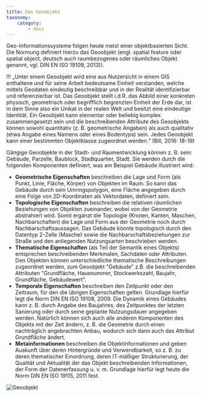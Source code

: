 ```yaml
---
title: Das Geoobjekt
taxonomy:
    category:
        - docs
---
```

Geo-Informationssysteme folgen heute meist einer objektbasierten Sicht. Die Normung definiert hierzu das Geoobjekt (engl. spatial feature oder spatial object, deutsch auch raumbezogenes oder räumliches Objekt genannt, vgl. DIN EN ISO 19109, 2013)).

!!! 
„Unter einem Geoobjekt wird eine aus Nutzersicht in einem GIS enthaltene und für seine Arbeit bedeutsame Einheit verstanden, welche mittels Geodaten eindeutig beschreibbar und in der Realität identifizierbar und referenzierbar ist. Das Geoobjekt stellt i.d.R. das Abbild einer konkreten physisch, geometrisch oder begrifflich begrenzten Einheit der Erde dar, ist in dem Sinne also ein Unikat in der realen Welt und besitzt eine eindeutige Identität. Ein Geoobjekt kann elementar oder beliebig komplex zusammengesetzt sein und die beschreibenden Attribute des Geoobjekts können sowohl quantitativ (z. B. geometrische Angaben) als auch qualitativ (etwa Angabe eines Namens oder eines Bodentyps) sein. Jedes Geoobjekt kann einer bestimmten Objektklasse zugeordnet werden.“ (Bill, 2016: 18-19)

Gängige Geoobjekte in der Stadt- und Raumentwicklung können z. B. sein: Gebäude, Parzelle, Baublock, Stadtquartier, Stadt. Sie werden durch die folgenden Komponenten definiert, was am Beispiel Gebäude illustriert wird:

+ **Geometrische Eigenschaften** beschreiben die Lage und Form (als Punkt, Linie, Fläche, Körper) von Objekten im Raum. So kann das Gebäude durch sein Umringspolygon, eine Fläche angegeben durch eine Folge von 2D-Koordinaten als Vektordaten, definiert sein.
+ **Topologische Eigenschaften** beschreiben die relativen räumlichen Beziehungen von Objekten zueinander, wobei von der Geometrie abstrahiert wird. Somit ergänzt die Topologie (Knoten, Kanten, Maschen, Nachbarschaften) die Lage und Form aus der Geometrie noch durch Nachbarschaftsaussagen. Das Gebäude könnte topologisch durch den Datentyp 2-Zelle (Masche) sowie die Nachbarschaftsbeziehungen zur Straße und den anliegenden Nutzungsarten beschrieben werden.
+ **Thematische Eigenschaften** (als Teil der Semantik eines Objekts) entsprechen beschreibenden Merkmalen, Sachdaten oder Attributen. Den Objekten können unterschiedliche thematische Beschreibungen zugeordnet werden, zum Geoobjekt "Gebäude" z.B. die beschreibenden Attributen "Grundfläche, Hausnummer, Stockwerkszahl, Baujahr, Grundfläche, Gebäudewert".
+ **Temporale Eigenschaften** beschreiben den Zeitpunkt oder den Zeitraum, für den die übrigen Eigenschaften gelten. Grundlage hierfür legt die Norm DIN EN ISO 19108, 2009. Die Dynamik eines Gebäudes kann z. B. durch Angabe des Baujahres, des Zeitpunktes der letzten Sanierung oder durch seine geplante Nutzungsdauer angegeben werden. Natürlich können sich auch alle anderen Komponenten des Objekts mit der Zeit ändern, z. B. die Geometrie durch einen nachträglich angebrachten Anbau, wodurch sich dann auch das Attribut Grundfläche ändert.
+ **Metainformationen** beschreiben die Objektinformationen und geben Auskunft über deren Hintergründe und Verwendbarkeit, so z. B. zu deren thematischer Einordnung, deren IT-mäßiger Strukturierung, der Qualität und Aktualität der das Objekt beschreibenden Informationen, der Form der Datenerfassung u. v. m. Grundlage hierfür legt heute die Norm DIN EN ISO 19115, 2011 fest.

![Geoobjekt](GIS14.png)

